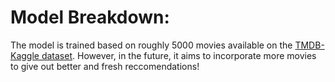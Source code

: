 # Model Breakdown:
The model is trained based on roughly 5000 movies available on the [TMDB-Kaggle dataset](https://www.kaggle.com/datasets/tmdb/tmdb-movie-metadata?select=tmdb_5000_movies.csv). However, in the future, it aims to incorporate more movies to give out better and fresh reccomendations!
